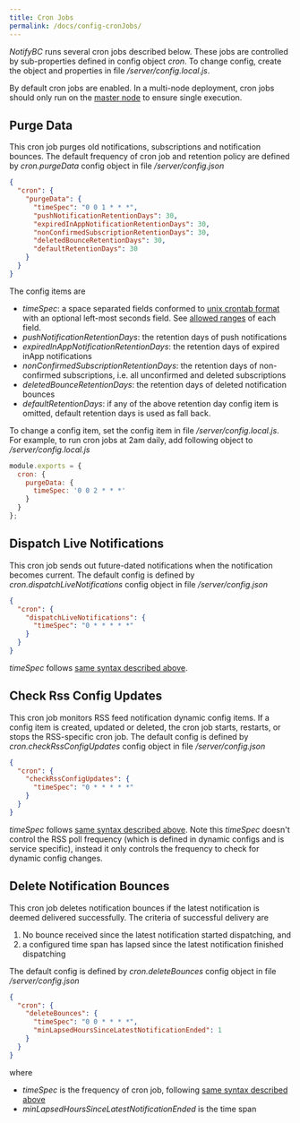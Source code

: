 ```yaml
---
title: Cron Jobs
permalink: /docs/config-cronJobs/
---
```


_NotifyBC_ runs several cron jobs described below. These jobs are controlled by sub-properties defined in config object _cron_. To change config, create the object and properties in file _/server/config.local.js_.

By default cron jobs are enabled. In a multi-node deployment, cron jobs should only run on the [master node](../config-nodeRoles/) to ensure single execution.

## Purge Data

This cron job purges old notifications, subscriptions and notification bounces. The default frequency of cron job and retention policy are defined by _cron.purgeData_ config object in file _/server/config.json_

```json
{
  "cron": {
    "purgeData": {
      "timeSpec": "0 0 1 * * *",
      "pushNotificationRetentionDays": 30,
      "expiredInAppNotificationRetentionDays": 30,
      "nonConfirmedSubscriptionRetentionDays": 30,
      "deletedBounceRetentionDays": 30,
      "defaultRetentionDays": 30
    }
  }
}
```

The config items are

- <a name="timeSpec"></a>_timeSpec_: a space separated fields conformed to [unix crontab format](<https://www.freebsd.org/cgi/man.cgi?crontab(5)>) with an optional left-most seconds field. See [allowed ranges](https://github.com/kelektiv/node-cron#cron-ranges) of each field.
- _pushNotificationRetentionDays_: the retention days of push notifications
- _expiredInAppNotificationRetentionDays_: the retention days of expired inApp notifications
- _nonConfirmedSubscriptionRetentionDays_: the retention days of non-confirmed subscriptions, i.e. all unconfirmed and deleted subscriptions
- _deletedBounceRetentionDays_: the retention days of deleted notification bounces
- _defaultRetentionDays_: if any of the above retention day config item is omitted, default retention days is used as fall back.

To change a config item, set the config item in file _/server/config.local.js_. For example, to run cron jobs at 2am daily, add following object to _/server/config.local.js_

```js
module.exports = {
  cron: {
    purgeData: {
      timeSpec: '0 0 2 * * *'
    }
  }
};
```

## Dispatch Live Notifications

This cron job sends out future-dated notifications when the notification becomes current. The default config is defined by _cron.dispatchLiveNotifications_ config object in file _/server/config.json_

```json
{
  "cron": {
    "dispatchLiveNotifications": {
      "timeSpec": "0 * * * * *"
    }
  }
}
```

_timeSpec_ follows [same syntax described above](#timeSpec).

## Check Rss Config Updates

This cron job monitors RSS feed notification dynamic config items. If a config item is created, updated or deleted, the cron job starts, restarts, or stops the RSS-specific cron job. The default config is defined by _cron.checkRssConfigUpdates_ config object in file _/server/config.json_

```json
{
  "cron": {
    "checkRssConfigUpdates": {
      "timeSpec": "0 * * * * *"
    }
  }
}
```

_timeSpec_ follows [same syntax described above](#timeSpec). Note this _timeSpec_ doesn't control the RSS poll frequency (which is defined in dynamic configs and is service specific), instead it only controls the frequency to check for dynamic config changes.

## Delete Notification Bounces

This cron job deletes notification bounces if the latest notification is deemed delivered successfully. The criteria of successful delivery are

1. No bounce received since the latest notification started dispatching, and
2. a configured time span has lapsed since the latest notification finished dispatching

The default config is defined by _cron.deleteBounces_ config object in file _/server/config.json_

```json
{
  "cron": {
    "deleteBounces": {
      "timeSpec": "0 0 * * * *",
      "minLapsedHoursSinceLatestNotificationEnded": 1
    }
  }
}
```

where

- _timeSpec_ is the frequency of cron job, following [same syntax described above](#timeSpec)
- _minLapsedHoursSinceLatestNotificationEnded_ is the time span
